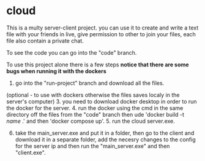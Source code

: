 # cloud
This is a multy server-client project.
you can use it to create and write a text file with your friends in live, give permission to other to join your files, each file also contain a private chat.
 
To see the code you can go into the "code" branch.

To use this project alone there is a few steps
**notice that there are some bugs when running it with the dockers**
1. go into the "run-project" branch and download all the files.
   
(optional - to use with dockers otherwise the files saves localy in the server's computer)
3. you need to download docker desktop in order to run the docker for the server.
4. run the docker using the cmd in the same directory off the files from the "code" branch then ude 'docker build -t *name* .' and then 'docker compose up'.
5. run the cloud server.exe.

6. take the main_server.exe and put it in a folder, then go to the client and download it in a separate folder, add the necesry changes to the config for the server ip and then run the "main_server.exe" and then "client.exe".
